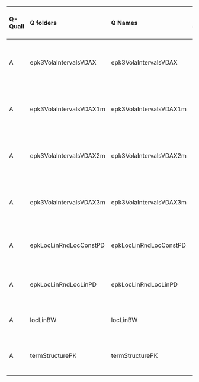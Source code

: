 |Q-Quali |Q folders               |Q Names                 |Descriptions stats            |Keywords stats            |Meta Info data fields             |
|:-------|:-----------------------|:-----------------------|:-----------------------------|:-------------------------|:---------------------------------|
|A       |epk3VolaIntervalsVDAX   |epk3VolaIntervalsVDAX   |131 word(s), 681 Character(s) |11: 7 (standard), 4 (new) |q, p, a, d, k, df, e, i, o, s, sa |
|A       |epk3VolaIntervalsVDAX1m |epk3VolaIntervalsVDAX1m |134 word(s), 708 Character(s) |11: 7 (standard), 4 (new) |q, p, a, d, k, df, e, i, o, s, sa |
|A       |epk3VolaIntervalsVDAX2m |epk3VolaIntervalsVDAX2m |134 word(s), 710 Character(s) |11: 7 (standard), 4 (new) |q, p, a, d, k, df, e, i, o, s, sa |
|A       |epk3VolaIntervalsVDAX3m |epk3VolaIntervalsVDAX3m |134 word(s), 710 Character(s) |11: 7 (standard), 4 (new) |q, p, a, d, k, df, e, i, o, s, sa |
|A       |epkLocLinRndLocConstPD  |epkLocLinRndLocConstPD  |103 word(s), 569 Character(s) |11: 7 (standard), 4 (new) |q, p, a, d, k, df, e, i, o, s     |
|A       |epkLocLinRndLocLinPD    |epkLocLinRndLocLinPD    |103 word(s), 567 Character(s) |11: 7 (standard), 4 (new) |q, p, a, d, k, df, e, i, o, s     |
|A       |locLinBW                |locLinBW                |11 word(s), 78 Character(s)   |11: 7 (standard), 4 (new) |q, p, a, d, k, df, i, o, s        |
|A       |termStructurePK         |termStructurePK         |104 word(s), 563 Character(s) |11: 7 (standard), 4 (new) |q, p, a, d, k, df, i, o, s, sa    |
